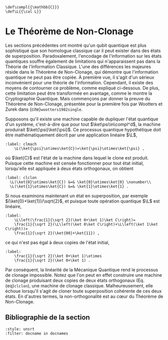 ```{math}
\def\compl{{\mathbb{C}}}
\def\L{{\cal L}}
```

# Le Théorème de Non-Clonage


Les sections précédentes ont montré qu'un qubit quantique est plus sophistiqué que son homologue classique car il peut exister dans des états de superposition. Paradoxalement, l'encodage de l'information sur les états quantiques souffre également de limitations qui n'apparaissent pas dans la Théorie de l'Information Classique. L'une des différences les majeures réside dans le Théorème de Non-Clonage, qui démontre que l'information quantique ne peut pas être copiée. À première vue, il s'agit d'un sérieux inconvénient pour une théorie de l'information. Cependant, il existe des moyens de contourner ce problème, comme expliqué ci-dessous. De plus, cette limitation peut être transformée en avantage, comme le montre la Cryptographie Quantique. Mais commençons par donner  la preuve du Théorème de Non-Clonage, présentée pour la première fois par Wootters et Zurek dans {cite}`wootters1982single`.


<!--Hippo: not exactly… say a bit more about the history or give ref ?-->


Supposons qu'il existe une machine capable de dupliquer l'état quantique d'un système, c'est-à-dire que pour tout $\ket\psi\in\compl^d$, la machine produirait $\ket{\psi}\ket{\psi}$. Ce processus quantique hypothétique doit être mathématiquement décrit par une application linéaire $\L$,
```{math}
:label: clmach
    \L(\ket{\psi}\otimes\ket{C})=\ket{\psi}\otimes\ket{\psi} ,
```

où $\ket{C}$ est l'état de la machine dans lequel le clone est produit. Puisque cette machine est censée fonctionner pour tout état initial, lorsqu'elle est appliquée à deux états orthogonaux, on obtient
```{math}
:label: clclon
  \L(\ket{0}\otimes\ket{C}) &=& \ket{0}\otimes\ket{0} \nonumber\\
  \L(\ket{1}\otimes\ket{C}) &=& \ket{1}\otimes\ket{1} .
```

Si nous examinons maintenant un état en superposition, par exemple $(\ket{0}+\ket{1})/\sqrt{2}$, et puisque toute opération quantique $\L$ est linéaire,

```{math}
:label: 
    \L\left(\frac{1}{\sqrt 2}(\ket 0+\ket 1)\ket C\right)=
    \frac{1}{\sqrt 2}(\L\left(\ket 0\ket C\right)+\L\left(\ket 1\ket C\right))=
    \frac{1}{\sqrt 2}(\ket{00}+\ket{11}) ,
```

ce qui n'est pas égal à deux copies de l'état initial,

```{math}
:label: 
    \frac{1}{\sqrt 2}(\ket 0+\ket 1)\otimes
    \frac{1}{\sqrt 2}(\ket 0+\ket 1) .
```

Par conséquent, la linéarité de la Mécanique Quantique rend le processus de clonage impossible. Notez que l'on peut en effet construire une machine de clonage produisant deux copies de deux états orthogonaux (Eq. {eq}`clclon`), une machine de clonage classique. Malheureusement, elle échoue lorsqu'il s'agit de cloner toute superposition cohérente de ces deux états. En d'autres termes, la non-orthogonalité est au cœur du Théorème de Non-Clonage.

## Bibliographie de la section
```{bibliography}
:style: unsrt
:filter: docname in docnames
```



